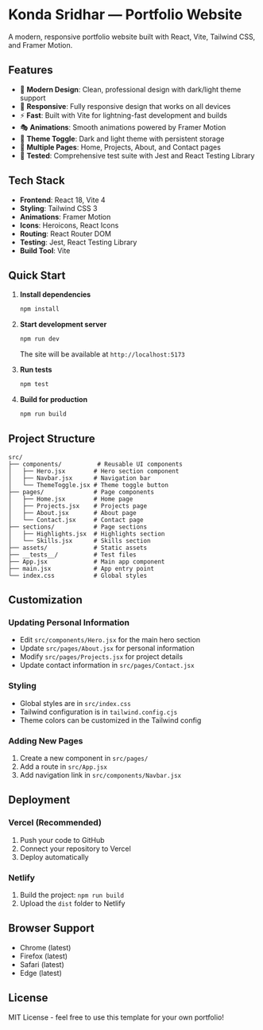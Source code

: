 # Konda Sridhar — Portfolio Website

A modern, responsive portfolio website built with React, Vite, Tailwind CSS, and Framer Motion.

## Features

- 🎨 **Modern Design**: Clean, professional design with dark/light theme support
- 📱 **Responsive**: Fully responsive design that works on all devices
- ⚡ **Fast**: Built with Vite for lightning-fast development and builds
- 🎭 **Animations**: Smooth animations powered by Framer Motion
- 🌙 **Theme Toggle**: Dark and light theme with persistent storage
- 📄 **Multiple Pages**: Home, Projects, About, and Contact pages
- 🧪 **Tested**: Comprehensive test suite with Jest and React Testing Library

## Tech Stack

- **Frontend**: React 18, Vite 4
- **Styling**: Tailwind CSS 3
- **Animations**: Framer Motion
- **Icons**: Heroicons, React Icons
- **Routing**: React Router DOM
- **Testing**: Jest, React Testing Library
- **Build Tool**: Vite

## Quick Start

1. **Install dependencies**
   ```bash
   npm install
   ```

2. **Start development server**
   ```bash
   npm run dev
   ```
   The site will be available at `http://localhost:5173`

3. **Run tests**
   ```bash
   npm test
   ```

4. **Build for production**
   ```bash
   npm run build
   ```

## Project Structure

```
src/
├── components/          # Reusable UI components
│   ├── Hero.jsx        # Hero section component
│   ├── Navbar.jsx      # Navigation bar
│   └── ThemeToggle.jsx # Theme toggle button
├── pages/              # Page components
│   ├── Home.jsx        # Home page
│   ├── Projects.jsx    # Projects page
│   ├── About.jsx       # About page
│   └── Contact.jsx     # Contact page
├── sections/           # Page sections
│   ├── Highlights.jsx  # Highlights section
│   └── Skills.jsx      # Skills section
├── assets/             # Static assets
├── __tests__/          # Test files
├── App.jsx             # Main app component
├── main.jsx            # App entry point
└── index.css           # Global styles
```

## Customization

### Updating Personal Information
- Edit `src/components/Hero.jsx` for the main hero section
- Update `src/pages/About.jsx` for personal information
- Modify `src/pages/Projects.jsx` for project details
- Update contact information in `src/pages/Contact.jsx`

### Styling
- Global styles are in `src/index.css`
- Tailwind configuration is in `tailwind.config.cjs`
- Theme colors can be customized in the Tailwind config

### Adding New Pages
1. Create a new component in `src/pages/`
2. Add a route in `src/App.jsx`
3. Add navigation link in `src/components/Navbar.jsx`

## Deployment

### Vercel (Recommended)
1. Push your code to GitHub
2. Connect your repository to Vercel
3. Deploy automatically

### Netlify
1. Build the project: `npm run build`
2. Upload the `dist` folder to Netlify

## Browser Support

- Chrome (latest)
- Firefox (latest)
- Safari (latest)
- Edge (latest)

## License

MIT License - feel free to use this template for your own portfolio!

